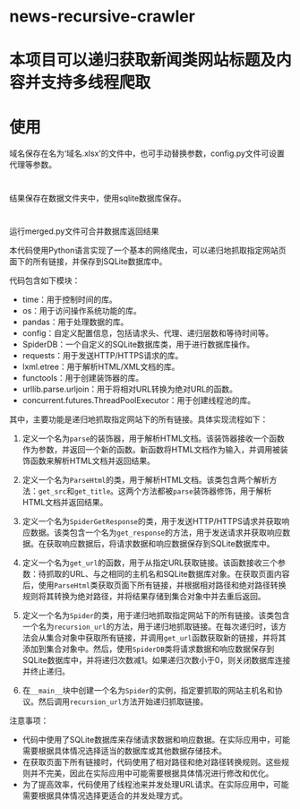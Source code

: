 # news-recursive-crawler
# 本项目可以递归获取新闻类网站标题及内容并支持多线程爬取
###
# 使用
域名保存在名为‘域名.xlsx’的文件中，也可手动替换参数，config.py文件可设置代理等参数。
#
结果保存在数据文件夹中，使用sqlite数据库保存。
#
运行merged.py文件可合并数据库返回结果

本代码使用Python语言实现了一个基本的网络爬虫，可以递归地抓取指定网站页面下的所有链接，并保存到SQLite数据库中。

代码包含如下模块：

- time：用于控制时间的库。
- os：用于访问操作系统功能的库。
- pandas：用于处理数据的库。
- config：自定义配置信息，包括请求头、代理、递归层数和等待时间等。
- SpiderDB：一个自定义的SQLite数据库类，用于进行数据库操作。
- requests：用于发送HTTP/HTTPS请求的库。
- lxml.etree：用于解析HTML/XML文档的库。
- functools：用于创建装饰器的库。
- urllib.parse.urljoin：用于将相对URL转换为绝对URL的函数。
- concurrent.futures.ThreadPoolExecutor：用于创建线程池的库。

其中，主要功能是递归地抓取指定网站下的所有链接。具体实现流程如下：

1. 定义一个名为`parse`的装饰器，用于解析HTML文档。该装饰器接收一个函数作为参数，并返回一个新的函数。新函数将HTML文档作为输入，并调用被装饰函数来解析HTML文档并返回结果。

2. 定义一个名为`ParseHtml`的类，用于解析HTML文档。该类包含两个解析方法：`get_src`和`get_title`。这两个方法都被`parse`装饰器修饰，用于解析HTML文档并返回结果。

3. 定义一个名为`SpiderGetResponse`的类，用于发送HTTP/HTTPS请求并获取响应数据。该类包含一个名为`get_response`的方法，用于发送请求并获取响应数据。在获取响应数据后，将请求数据和响应数据保存到SQLite数据库中。

4. 定义一个名为`get_url`的函数，用于从指定URL获取链接。该函数接收三个参数：待抓取的URL、与之相同的主机名和SQLite数据库对象。在获取页面内容后，使用`ParseHtml`类获取页面下所有链接，并根据相对路径和绝对路径转换规则将其转换为绝对路径，并将结果存储到集合对象中并去重后返回。

5. 定义一个名为`Spider`的类，用于递归地抓取指定网站下的所有链接。该类包含一个名为`recursion_url`的方法，用于递归地抓取链接。在每次递归时，该方法会从集合对象中获取所有链接，并调用`get_url`函数获取新的链接，并将其添加到集合对象中。然后，使用`SpiderDB`类将请求数据和响应数据保存到SQLite数据库中，并将递归次数减1。如果递归次数小于0，则关闭数据库连接并终止递归。

6. 在`__main__`块中创建一个名为`Spider`的实例，指定要抓取的网站主机名和协议。然后调用`recursion_url`方法开始递归抓取链接。

注意事项：

- 代码中使用了SQLite数据库来存储请求数据和响应数据。在实际应用中，可能需要根据具体情况选择适当的数据库或其他数据存储技术。
- 在获取页面下所有链接时，代码使用了相对路径和绝对路径转换规则。这些规则并不完美，因此在实际应用中可能需要根据具体情况进行修改和优化。
- 为了提高效率，代码使用了线程池来并发处理URL请求。在实际应用中，可能需要根据具体情况选择更适合的并发处理方式。

